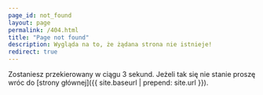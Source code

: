 ```yaml
---
page_id: not_found
layout: page
permalink: /404.html
title: "Page not found"
description: Wygląda na to, że żądana strona nie istnieje!
redirect: true
---
```


Zostaniesz przekierowany w ciągu 3 sekund. Jeżeli tak się nie stanie proszę wróc do [strony głównej]({{ site.baseurl | prepend: site.url }}).
